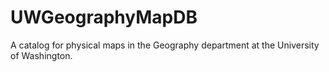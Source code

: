 # UWGeographyMapDB
A catalog for physical maps in the Geography department at the University of Washington.
